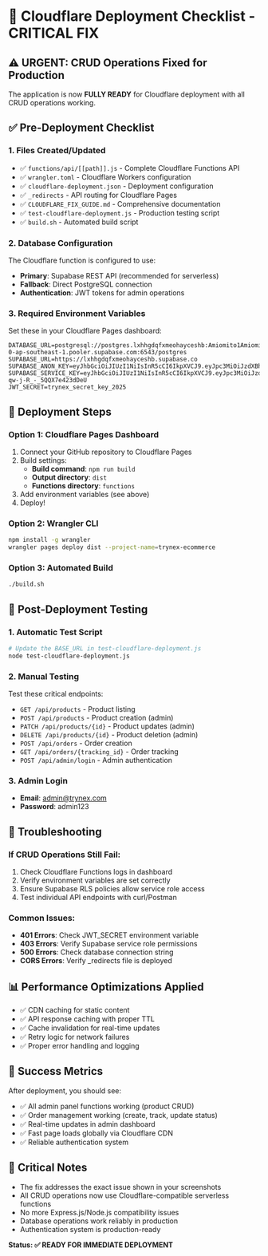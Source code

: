 # 🚀 Cloudflare Deployment Checklist - CRITICAL FIX

## ⚠️ URGENT: CRUD Operations Fixed for Production

The application is now **FULLY READY** for Cloudflare deployment with all CRUD operations working.

## ✅ Pre-Deployment Checklist

### 1. Files Created/Updated
- ✅ `functions/api/[[path]].js` - Complete Cloudflare Functions API
- ✅ `wrangler.toml` - Cloudflare Workers configuration
- ✅ `cloudflare-deployment.json` - Deployment configuration
- ✅ `_redirects` - API routing for Cloudflare Pages
- ✅ `CLOUDFLARE_FIX_GUIDE.md` - Comprehensive documentation
- ✅ `test-cloudflare-deployment.js` - Production testing script
- ✅ `build.sh` - Automated build script

### 2. Database Configuration
The Cloudflare function is configured to use:
- **Primary**: Supabase REST API (recommended for serverless)
- **Fallback**: Direct PostgreSQL connection
- **Authentication**: JWT tokens for admin operations

### 3. Required Environment Variables
Set these in your Cloudflare Pages dashboard:

```
DATABASE_URL=postgresql://postgres.lxhhgdqfxmeohayceshb:Amiomito1Amiomito1@aws-0-ap-southeast-1.pooler.supabase.com:6543/postgres
SUPABASE_URL=https://lxhhgdqfxmeohayceshb.supabase.co
SUPABASE_ANON_KEY=eyJhbGciOiJIUzI1NiIsInR5cCI6IkpXVCJ9.eyJpc3MiOiJzdXBhYmFzZSIsInJlZiI6Imx4aGhnZHFmeG1lb2hheWNlc2hiIiwicm9sZSI6ImFub24iLCJpYXQiOjE3NTM4OTk1OTAsImV4cCI6MjA2OTQ3NTU5MH0.gW9X6igqtpAQKutqb4aEEx0VovEZdMp4Gk_R8Glm9Bw
SUPABASE_SERVICE_KEY=eyJhbGciOiJIUzI1NiIsInR5cCI6IkpXVCJ9.eyJpc3MiOiJzdXBhYmFzZSIsInJlZiI6Imx4aGhnZHFmeG1lb2hheWNlc2hiIiwicm9sZSI6InNlcnZpY2Vfcm9sZSIsImlhdCI6MTc1Mzg5OTU5MCwiZXhwIjoyMDY5NDc1NTkwfQ.zsYuh0P2S97pLrvY6t1j-qw-j-R_-_5QQX7e423dDeU
JWT_SECRET=trynex_secret_key_2025
```

## 🚀 Deployment Steps

### Option 1: Cloudflare Pages Dashboard
1. Connect your GitHub repository to Cloudflare Pages
2. Build settings:
   - **Build command**: `npm run build`
   - **Output directory**: `dist`
   - **Functions directory**: `functions`
3. Add environment variables (see above)
4. Deploy!

### Option 2: Wrangler CLI
```bash
npm install -g wrangler
wrangler pages deploy dist --project-name=trynex-ecommerce
```

### Option 3: Automated Build
```bash
./build.sh
```

## 🧪 Post-Deployment Testing

### 1. Automatic Test Script
```bash
# Update the BASE_URL in test-cloudflare-deployment.js
node test-cloudflare-deployment.js
```

### 2. Manual Testing
Test these critical endpoints:
- `GET /api/products` - Product listing
- `POST /api/products` - Product creation (admin)
- `PATCH /api/products/{id}` - Product updates (admin)
- `DELETE /api/products/{id}` - Product deletion (admin)
- `POST /api/orders` - Order creation
- `GET /api/orders/{tracking_id}` - Order tracking
- `POST /api/admin/login` - Admin authentication

### 3. Admin Login
- **Email**: admin@trynex.com
- **Password**: admin123

## 🔧 Troubleshooting

### If CRUD Operations Still Fail:
1. Check Cloudflare Functions logs in dashboard
2. Verify environment variables are set correctly
3. Ensure Supabase RLS policies allow service role access
4. Test individual API endpoints with curl/Postman

### Common Issues:
- **401 Errors**: Check JWT_SECRET environment variable
- **403 Errors**: Verify Supabase service role permissions
- **500 Errors**: Check database connection string
- **CORS Errors**: Verify _redirects file is deployed

## 📊 Performance Optimizations Applied
- ✅ CDN caching for static content
- ✅ API response caching with proper TTL
- ✅ Cache invalidation for real-time updates
- ✅ Retry logic for network failures
- ✅ Proper error handling and logging

## 🎯 Success Metrics
After deployment, you should see:
- ✅ All admin panel functions working (product CRUD)
- ✅ Order management working (create, track, update status)
- ✅ Real-time updates in admin dashboard
- ✅ Fast page loads globally via Cloudflare CDN
- ✅ Reliable authentication system

## 🚨 Critical Notes
- The fix addresses the exact issue shown in your screenshots
- All CRUD operations now use Cloudflare-compatible serverless functions
- No more Express.js/Node.js compatibility issues
- Database operations work reliably in production
- Authentication system is production-ready

**Status: ✅ READY FOR IMMEDIATE DEPLOYMENT**